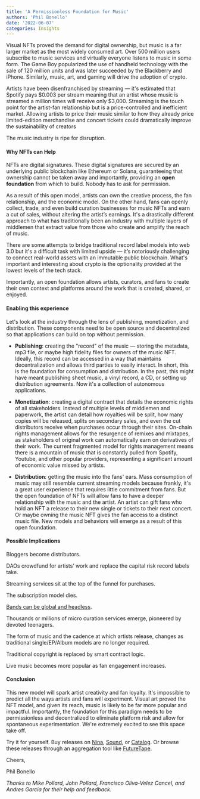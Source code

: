 ```yaml
---
title: 'A Permissionless Foundation for Music'
authors: 'Phil Bonello'
date: '2022-06-07'
categories: Insights
---
```


Visual NFTs proved the demand for digital ownership, but music is a far larger market as the most widely consumed art. Over 500 million users subscribe to music services and virtually everyone listens to music in some form. The Game Boy popularized the use of handheld technology with the sale of 120 million units and was later succeeded by the Blackberry and iPhone. Similarly, music, art, and gaming will drive the adoption of crypto.

Artists have been disenfranchised by streaming — it's estimated that Spotify pays $0.003 per stream meaning that an artist whose music is streamed a million times will receive only $3,000. Streaming is the touch point for the artist-fan relationship but is a price-controlled and inefficient market. Allowing artists to price their music similar to how they already price limited-edition merchandise and concert tickets could dramatically improve the sustainability of creators

The music industry is ripe for disruption.

#### Why NFTs can Help

NFTs are digital signatures. These digital signatures are secured by an underlying public blockchain like Ethereum or Solana, guaranteeing that ownership cannot be taken away and importantly, providing an **open foundation** from which to build. Nobody has to ask for permission.

As a result of this open model, artists can own the creative process, the fan relationship, and the economic model. On the other hand, fans can openly collect, trade, and even build curation businesses for music NFTs and earn a cut of sales, without altering the artist’s earnings. It's a drastically different approach to what has traditionally been an industry with multiple layers of middlemen that extract value from those who create and amplify the reach of music.

There are some attempts to bridge traditional record label models into web 3.0 but it's a difficult task with limited upside — it’s notoriously challenging to connect real-world assets with an immutable public blockchain. What's important and interesting about crypto is the optionality provided at the lowest levels of the tech stack.

Importantly, an open foundation allows artists, curators, and fans to create their own context and platforms around the work that is created, shared, or enjoyed.

#### Enabling this experience

Let's look at the industry through the lens of publishing, monetization, and distribution. These components need to be open source and decentralized so that applications can build on top without permission.

- **Publishing**: creating the "record" of the music — storing the metadata, mp3 file, or maybe high fidelity files for owners of the music NFT. Ideally, this record can be accessed in a way that maintains decentralization and allows third parties to easily interact. In short, this is the foundation for consumption and distribution. In the past, this might have meant publishing sheet music, a vinyl record, a CD, or setting up distribution agreements. Now it's a collection of autonomous applications.

- **Monetization**: creating a digital contract that details the economic rights of all stakeholders. Instead of multiple levels of middlemen and paperwork, the artist can detail how royalties will be split, how many copies will be released, splits on secondary sales, and even the cut distributors receive when purchases occur through their sites. On-chain rights management allows for the resurgence of remixes and mixtapes, as stakeholders of original work can automatically earn on derivatives of their work. The current fragmented model for rights management means there is a mountain of music that is constantly pulled from Spotify, Youtube, and other popular providers, representing a significant amount of economic value missed by artists.

- **Distribution**: getting the music into the fans' ears. Mass consumption of music may still resemble current streaming models because frankly, it's a great user experience that requires little commitment from fans. But the open foundation of NFTs will allow fans to have a deeper relationship with the music and the artist. An artist can gift fans who hold an NFT a release to their new single or tickets to their next concert. Or maybe owning the music NFT gives the fan access to a distinct music file. New models and behaviors will emerge as a result of this open foundation.

#### Possible Implications

Bloggers become distributors.

DAOs crowdfund for artists’ work and replace the capital risk record labels take.

Streaming services sit at the top of the funnel for purchases.

The subscription model dies.

[Bands can be global and headless](https://songcamp.mirror.xyz/nCoVnDm013tqgWUXZTEZ48YQMcVo_x2F9fp8BTxi6gg).

Thousands or millions of micro curation services emerge, pioneered by devoted teenagers.

The form of music and the cadence at which artists release, changes as traditional single/EP/Album models are no longer required.

Traditional copyright is replaced by smart contract logic.

Live music becomes more popular as fan engagement increases.

#### Conclusion

This new model will spark artist creativity and fan loyalty. It's impossible to predict all the ways artists and fans will experiment. Visual art proved the NFT model, and given its reach, music is likely to be far more popular and impactful. Importantly, the foundation for this paradigm needs to be permissionless and decentralized to eliminate platform risk and allow for spontaneous experimentation. We're extremely excited to see this space take off.

Try it for yourself. Buy releases on [Nina](https://www.ninaprotocol.com/), [Sound](https://www.sound.xyz/), or [Catalog](https://beta.catalog.works/). Or browse these releases through an aggregation tool like [FutureTape](https://futuretape.xyz/).

Cheers,

Phil Bonello

_Thanks to Mike Pollard, John Pollard, Francisco Oliva-Velez Cancel, and Andres Garcia for their help and feedback._
